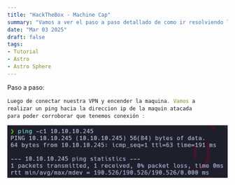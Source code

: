 ```yaml
---
title: "HackTheBox - Machine Cap"
summary: "Vamos a ver el paso a paso detallado de como ir resolviendo la maquina:"
date: "Mar 03 2025"
draft: false
tags:
- Tutorial
- Astro
- Astro Sphere
---
```


Paso a paso:
```js
Luego de conectar nuestra VPN y encender la maquina. Vamos a 
realizar un ping hacia la direccion ip de la maquin atacada 
para poder corroborar que tenemos conexión :
```
![Test Relative Image](./imagen.png)